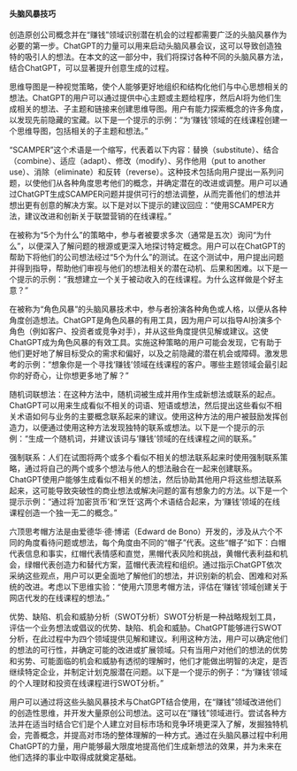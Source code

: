 #### 头脑风暴技巧

创造原创公司概念并在“赚钱”领域识别潜在机会的过程都需要广泛的头脑风暴作为必要的第一步。ChatGPT的力量可以用来启动头脑风暴会议，这可以导致创造独特的吸引人的想法。在本文的这一部分中，我们将探讨各种不同的头脑风暴方法，结合ChatGPT，可以显著提升创意生成的过程。

思维导图是一种视觉策略，使个人能够更好地组织和结构化他们与中心思想相关的想法。ChatGPT的用户可以通过提供中心主题或主题给程序，然后AI将为他们生成相关的想法、子主题和链接来创建思维导图。用户有能力探索概念的许多角度，以发现先前隐藏的宝藏。以下是一个提示的示例：“为‘赚钱’领域的在线课程创建一个思维导图，包括相关的子主题和想法。”

“SCAMPER”这个术语是一个缩写，代表着以下内容：替换（substitute）、结合（combine）、适应（adapt）、修改（modify）、另作他用（put to another use）、消除（eliminate）和反转（reverse）。这种技术包括向用户提出一系列问题，以使他们从各种角度思考他们的概念，并确定潜在的改进或调整。用户可以通过ChatGPT生成SCAMPER问题并提供可行的想法调整，从而完善他们的想法并想出更有创意的解决方案。以下是对以下提示的建议回应：“使用SCAMPER方法，建议改进和创新关于联盟营销的在线课程。”

在被称为“5个为什么”的策略中，参与者被要求多次（通常是五次）询问“为什么”，以便深入了解问题的根源或更深入地探讨特定概念。用户可以在ChatGPT的帮助下将他们的公司想法经过“5个为什么”的测试。在这个测试中，用户提出问题并得到指导，帮助他们审视与他们的想法相关的潜在动机、后果和困难。以下是一个提示的示例：“我想建立一个关于被动收入的在线课程。为什么这样做是个好主意？”

在被称为“角色风暴”的头脑风暴技术中，参与者扮演各种角色或人格，以便从各种角度创造想法。ChatGPT是角色风暴的有用工具，因为用户可以指导AI扮演多个角色（例如客户、投资者或竞争对手），并从这些角度提供见解或建议。这使ChatGPT成为角色风暴的有效工具。实施这种策略的用户可能会发现，它有助于他们更好地了解目标受众的需求和偏好，以及之前隐藏的潜在机会或障碍。激发思考的示例：“想象你是一个寻找‘赚钱’领域在线课程的客户。哪些主题领域会最引起你的好奇心，让你想更多地了解？”

随机词联想法：在这种方法中，随机词被生成并用作生成新想法或联系的起点。ChatGPT可以用来生成看似不相关的词语、短语或想法，然后提出这些看似不相关术语如何与业务的主要概念联系起来的建议。使用这种方法的用户被鼓励发挥创造力，以便通过使用这种方法发现独特的联系或想法。以下是一个提示的示例：“生成一个随机词，并建议该词与‘赚钱’领域的在线课程之间的联系。”

强制联系：人们在试图将两个或多个看似不相关的想法联系起来时使用强制联系策略，通过将自己的两个或多个想法与他人的想法融合在一起来创建联系。ChatGPT使用户能够生成看似不相关的想法，然后协助其他用户将这些想法联系起来，这可能导致突破性的商业想法或解决问题的富有想象力的方法。以下是一个提示示例：“通过将‘加密货币’和‘烹饪’这两个术语结合起来，为‘赚钱’领域的在线课程创造一个独一无二的概念。”

六顶思考帽方法是由爱德华·德·博诺（Edward de Bono）开发的，涉及从六个不同的角度看待问题或想法，每个角度由不同的“帽子”代表。这些“帽子”如下：白帽代表信息和事实，红帽代表情感和直觉，黑帽代表风险和挑战，黄帽代表利益和机会，绿帽代表创造力和替代方案，蓝帽代表流程和组织。通过指示ChatGPT依次采纳这些观点，用户可以更全面地了解他们的想法，并识别新的机会、困难和对系统的改进。考虑以下思维实验：“使用六顶思考帽方法，评估在‘赚钱’领域创建关于网店代发的在线课程的想法。”

优势、缺陷、机会和威胁分析（SWOT分析）SWOT分析是一种战略规划工具，评估一个业务想法或倡议的优势、缺陷、机会和威胁。ChatGPT能够进行SWOT分析，在此过程中为四个领域提供见解和建议。利用这种方法，用户可以确定他们的想法的可行性，并确定可能的改进或扩展领域。只有当用户对他们的想法的优势和劣势、可能面临的机会和威胁有透彻的理解时，他们才能做出明智的决定，是否继续特定企业，并制定计划克服潜在问题。以下是一个提示的例子：“为‘赚钱’领域的个人理财和投资在线课程进行SWOT分析。”

用户可以通过将这些头脑风暴技术与ChatGPT结合使用，在“赚钱”领域改进他们的创造性思维，并开发大量原创公司想法。这可以在“赚钱”领域进行。尝试各种方法并在适当时结合它们是个人建立对目标市场和竞争环境更深入了解，发掘独特机会，完善概念，并提高对市场的整体理解的一种方式。通过在头脑风暴过程中利用ChatGPT的力量，用户能够最大限度地提高他们生成新想法的效果，并为未来在他们选择的事业中取得成就奠定基础。
